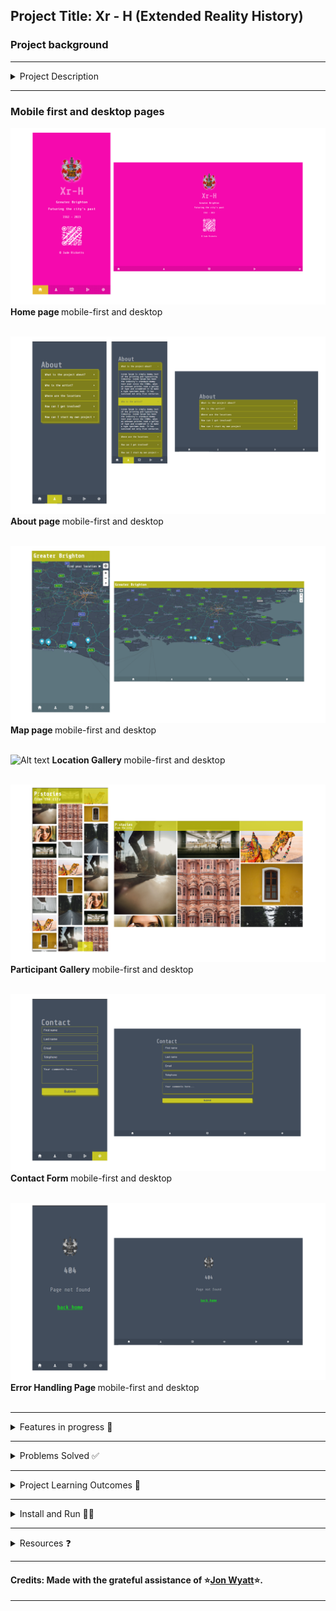 ## Project Title: Xr - H (Extended Reality History)


### Project background  

--------------------------------------------------------------

<details>

<summary> Project Description </summary>
  
 ### App Overview   
- This app is designed as a mobile-first data visualisation tool for giving audiences key snippets of unknown historic archival information associated with locations in the Greater Brighton area using a live map, with data focused on the region's connection with transatlantic slave trade.

### App Uses   
- The app can be used as a tool for touring unknown historic points of a particular dataset when connected to the city, for initial desk research purposes, or workshop facilitation.  

### Audience Interaction 
- Audiences can manually update their location.   

### Participants Interaction
- In a workshop environment participants can extend the content through guided storytelling and accompanying images.

</details>

--------------------------------------------------------------

### Mobile first and desktop pages


![Alt text](/src/components/img/landing.PNG "mobile first and desktop landing page")
<strong> Home page </strong> mobile-first and desktop  
<br/>


![Alt text](/src/components/img/about.png "mobile first and desktop about page")
<strong> About page </strong> mobile-first and desktop  
<br/>

![Alt text](/src/components/img/mapData.PNG "mobile first and desktop map data page")
<strong> Map page </strong> mobile-first and desktop  
<br/>

![Alt text](/src/components/img/locationGallery.PNG "mobile first and desktop contact form page")
<strong> Location Gallery </strong> mobile-first and desktop  
<br/>

![Alt text](/src/components/img/participantGallery.PNG "mobile first and desktop contact form page")
<strong> Participant Gallery </strong> mobile-first and desktop  
<br/>

![Alt text](/src/components/img/contact.PNG "mobile first and desktop contact form page")
<strong> Contact Form </strong> mobile-first and desktop  
<br/>

![Alt text](/src/components/img/error.PNG "mobile first and desktop contact form page")
<strong> Error Handling Page </strong> mobile-first and desktop  
<br/>

-------------------------------------------------------------

<details>
<summary> Features in progress 📶  </summary>
<br/>

-  Live navigation capability
-  Image upload form the contact form.

</details>

--------------------------------------------------------------

<details>
<summary> Problems Solved ✅ </summary>

-	An easily usable, visually appealing app which visualises archival data.
-	A scalable mobile-first tool for touring the City 
- Carrying out initial desk research of the City
- Facilitation workshops

</details>

--------------------------------------------------------------

<details>
<summary> Project Learning Outcomes 📜 </summary>

-  How to design for a mobile-first experience including a navigation for user interface composed for mobile dexterity.

- How to design for user testing and feedback capture.  The focus group gave some interesting insights related to icons, colour, walk through of the broader idea which were incorporated in the processes or the app itself.

- The incorporated use of the phycology of colour when presenting difficult information, here the strategy was to subvert the nature of the difficult information being presented, with colours which were essentially opposite to the given presentation of data.

- The design patterns: how to think systematically about archival data, how to sort it and extract the core story. 

- Participant Gallery feature could potentially become a spin-off app in its own right, to include audio and video of the guided learning.

</details>

--------------------------------------------------------------

<details>
<summary> Install and Run 👨‍💻 </summary>

Install NPM dependencies:
 
  ```
  $ npm install
  ```
</details>

--------------------------------------------------------------

<details>
<summary> Resources ❓</summary>

 + react-map-gl -   https://www.npmjs.com/package/react-map-gl#
 + Mapbox general docs https://docs.mapbox.com/mapbox-gl-js/api/map/ 
 + Github repo https://github.com/visgl/react-map-gl/tree/7.0-release
 + Mapbox token: https://uber.github.io/react-map-gl/#/Documentation/getting-started/about-mapbox-tokens
 + Markers https://www.pngall.com/map-marker-png 
 
 #### This project was bootstrapped with [Create React App](https://github.com/facebook/create-react-app).

 </details>

--------------------------------------------------------------

#### Credits: Made with the grateful assistance of ⭐[Jon Wyatt](https://github.com/jonnywyatt)⭐.

--------------------------------------------------------------
